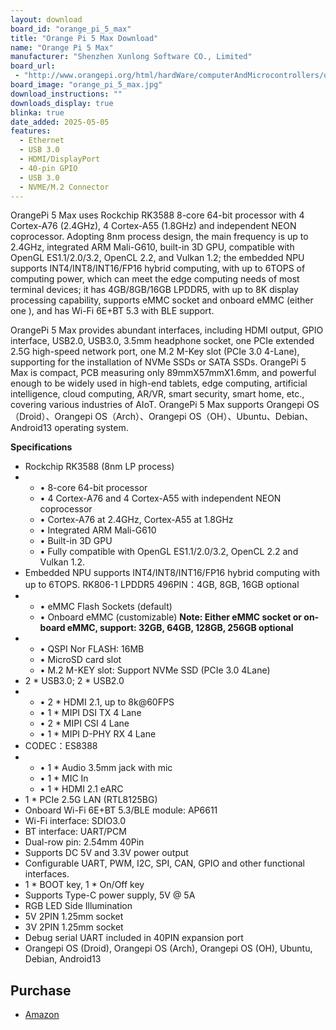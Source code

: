 ```yaml
---
layout: download
board_id: "orange_pi_5_max"
title: "Orange Pi 5 Max Download"
name: "Orange Pi 5 Max"
manufacturer: "Shenzhen Xunlong Software CO., Limited"
board_url:
 - "http://www.orangepi.org/html/hardWare/computerAndMicrocontrollers/details/Orange-Pi-5-Max.html"
board_image: "orange_pi_5_max.jpg"
download_instructions: ""
downloads_display: true
blinka: true
date_added: 2025-05-05
features:
  - Ethernet
  - USB 3.0
  - HDMI/DisplayPort
  - 40-pin GPIO
  - USB 3.0
  - NVME/M.2 Connector
---
```


OrangePi 5 Max uses Rockchip RK3588 8-core 64-bit processor with 4 Cortex-A76 (2.4GHz), 4 Cortex-A55 (1.8GHz) and independent NEON coprocessor. Adopting 8nm process design, the main frequency is up to 2.4GHz, integrated ARM Mali-G610, built-in 3D GPU, compatible with OpenGL ES1.1/2.0/3.2, OpenCL 2.2, and Vulkan 1.2; the embedded NPU supports INT4/INT8/INT16/FP16 hybrid computing, with up to 6TOPS of computing power, which can meet the edge computing needs of most terminal devices; it has 4GB/8GB/16GB LPDDR5, with up to 8K display processing capability, supports eMMC socket and onboard eMMC (either one ), and has Wi-Fi 6E+BT 5.3 with BLE support.

OrangePi 5 Max provides abundant interfaces, including HDMI output, GPIO interface, USB2.0, USB3.0, 3.5mm headphone socket, one PCIe extended 2.5G high-speed network port, one M.2 M-Key slot (PCIe 3.0 4-Lane), supporting for the installation of NVMe SSDs or SATA SSDs.
OrangePi 5 Max is compact, PCB measuring only 89mmX57mmX1.6mm, and powerful enough to be widely used in high-end tablets, edge computing, artificial intelligence, cloud computing, AR/VR, smart security, smart home, etc., covering various industries of AIoT. OrangePi 5 Max supports Orangepi OS（Droid）、Orangepi OS（Arch）、Orangepi OS（OH）、Ubuntu、Debian、Android13 operating system.

**Specifications**
- Rockchip RK3588 (8nm LP process)
- - • 8-core 64-bit processor
  - • 4 Cortex-A76 and 4 Cortex-A55 with independent NEON coprocessor
  - • Cortex-A76 at 2.4GHz, Cortex-A55 at 1.8GHz
  - • Integrated ARM Mali-G610
  - • Built-in 3D GPU
  - • Fully compatible with OpenGL ES1.1/2.0/3.2, OpenCL 2.2 and Vulkan 1.2.
- Embedded NPU supports INT4/INT8/INT16/FP16 hybrid computing with up to 6TOPS.
  RK806-1
  LPDDR5 496PIN：4GB, 8GB, 16GB optional
- - • eMMC Flash Sockets (default)
  - • Onboard eMMC (customizable) **Note: Either eMMC socket or on-board eMMC, support: 32GB, 64GB, 128GB, 256GB optional**
- - • QSPI Nor FLASH: 16MB
  - • MicroSD card slot
  - • M.2 M-KEY slot: Support NVMe SSD (PCIe 3.0 4Lane)
- 2 * USB3.0; 2 * USB2.0
- - • 2 * HDMI 2.1, up to 8k@60FPS
  - • 1 * MIPI DSI TX 4 Lane
  - • 2 * MIPI CSI 4 Lane
  - • 1 * MIPI D-PHY RX 4 Lane
- CODEC：ES8388
- - • 1 * Audio 3.5mm jack with mic
  - • 1 * MIC In
  - • 1 * HDMI 2.1 eARC
- 1 * PCIe 2.5G LAN (RTL8125BG)
- Onboard Wi-Fi 6E+BT 5.3/BLE module: AP6611
- Wi-Fi interface: SDIO3.0
- BT interface: UART/PCM
- Dual-row pin: 2.54mm 40Pin
- Supports DC 5V and 3.3V power output
- Configurable UART, PWM, I2C, SPI, CAN, GPIO and other functional interfaces.
- 1 * BOOT key, 1 * On/Off key
- Supports Type-C power supply, 5V @ 5A
- RGB LED Side Illumination
- 5V 2PIN 1.25mm socket
- 3V 2PIN 1.25mm socket
- Debug serial UART included in 40PIN expansion port
- Orangepi OS (Droid), Orangepi OS (Arch), Orangepi OS (OH), Ubuntu, Debian, Android13

## Purchase
* [Amazon](https://amzn.to/4jXUAT7)

